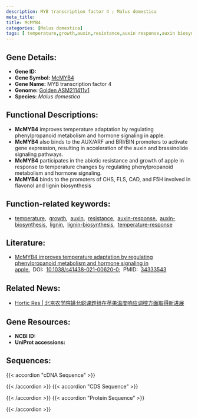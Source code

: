 ```yaml
---
description: MYB transcription factor 4 ; Malus domestica
meta_title:
title: McMYB4
categories: [Malus domestica]
tags: [ temperature,growth,auxin,resistance,auxin response,auxin biosynthesis,lignin,lignin biosynthesis,temperature response ]
---
```


## Gene Details:
- **Gene ID:**	[]()
- **Gene Symbol:** <u>McMYB4</u>
- **Gene Name:** MYB transcription factor 4
- **Genome:** [Golden ASM211411v1](https://ensembl.gramene.org/Malus_domestica_golden/Info/Index)
- **Species:** *Malus domestica*

## Functional Descriptions:
   - **McMYB4** improves temperature adaptation by regulating phenylpropanoid metabolism and hormone signaling in apple.
   - **McMYB4** also binds to the AUX/ARF and BRI/BIN promoters to activate gene expression, resulting in acceleration of the auxin and brassinolide signaling pathways.
   - **McMYB4** participates in the abiotic resistance and growth of apple in response to temperature changes by regulating phenylpropanoid metabolism and hormone signaling.
   - **McMYB4** binds to the promoters of CHS, FLS, CAD, and F5H involved in flavonol and lignin biosynthesis

## Function-related keywords:
   - [temperature](/tags/temperature/),&nbsp;&nbsp;[growth](/tags/growth/),&nbsp;&nbsp;[auxin](/tags/auxin/),&nbsp;&nbsp;[resistance](/tags/resistance/),&nbsp;&nbsp;[auxin-response](/tags/auxin-response/),&nbsp;&nbsp;[auxin-biosynthesis](/tags/auxin-biosynthesis/),&nbsp;&nbsp;[lignin](/tags/lignin/),&nbsp;&nbsp;[lignin-biosynthesis](/tags/lignin-biosynthesis/),&nbsp;&nbsp;[temperature-response](/tags/temperature-response/)

## Literature:
   - [McMYB4 improves temperature adaptation by regulating phenylpropanoid metabolism and hormone signaling in apple.](https://academic.oup.com/hr/article/doi/10.1038/s41438-021-00620-0/6446751?login=true)&nbsp;&nbsp;DOI:&nbsp;&nbsp;[10.1038/s41438-021-00620-0](https://academic.oup.com/hr/article/doi/10.1038/s41438-021-00620-0/6446751?login=true);&nbsp;&nbsp;PMID:&nbsp;&nbsp;[34333543](https://pubmed.ncbi.nlm.nih.gov/34333543/)

## Related News:
   - [Hortic Res | 北京农学院姚允聪课题组在苹果温度响应调控方面取得新进展](https://mp.weixin.qq.com/s?__biz=MzIyOTY2NDYyNQ==&mid=2247520381&idx=4&sn=7dd45b2217852d780de1fa6d2798d357&chksm=e8bde263dfca6b75edddcd01014901178b017110e448448304676f503b9023988c569c472834&scene=27#wechat_redirect)

## Gene Resources:
- **NCBI ID:**  [](https://www.ncbi.nlm.nih.gov/gene/?term=)
- **UniProt accessions:** [](https://www.uniprot.org/uniprotkb//entry)



## Sequences:
{{< accordion "cDNA Sequence" >}}

{{< /accordion >}}
{{< accordion "CDS Sequence" >}}

{{< /accordion >}}
{{< accordion "Protein Sequence" >}}

{{< /accordion >}}
